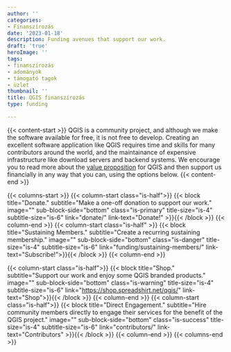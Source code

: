 ```yaml
---
author: ''
categories:
- Finanszírozás
date: '2023-01-18'
description: Funding avenues that support our work.
draft: 'true'
heroImage: ''
tags:
- finanszírozás
- adományok
- támogató tagok
- üzlet
thumbnail: ''
title: QGIS finanszírozás
type: funding

---
```

{{< content-start >}} QGIS is a community project, and although we make the software available for free, it is not free to develop. Creating an excellent software application like QGIS requires time and skills for many contributors around the world, and the maintainance of expensive infrastructure like download servers and backend systems. We encourage you to read more about the [value proposition](../value-proposition/) for QGIS and then support us financially in any way that you can, using the options below. {{< content-end >}}

{{< columns-start >}} {{< column-start class="is-half">}} {{< block title="Donate." subtitle="Make a one-off donation to support our work." image="" sub-block-side="bottom" class="is-primary" title-size="is-4" subtitle-size="is-6" link="donate/" link-text="Donate!" >}}{{< /block >}} {{< column-end >}} {{< column-start class="is-half" >}} {{< block title="Sustaining Members." subtitle="Create a recurring sustaining membership." image="" sub-block-side="bottom" class="is-danger" title-size="is-4" subtitle-size="is-6" link="funding/sustaining-members/" link-text="Subscribe!">}}{{< /block >}} {{< column-end >}}

{{< column-start class="is-half">}} {{< block title="Shop." subtitle="Support our work and enjoy some QGIS branded products." image="" sub-block-side="bottom" class="is-warning" title-size="is-4" subtitle-size="is-6" link="https://shop.spreadshirt.net/qgis/" link-text="Shop">}}{{< /block >}} {{< column-end >}} {{< column-start class="is-half">}} {{< block title="Direct Engagement." subtitle="Hire community members directly to engage their services for the benefit of the QGIS project." image="" sub-block-side="bottom" class="is-success" title-size="is-4" subtitle-size="is-6" link="contributors/" link-text="Contributors" >}}{{< /block >}} {{< column-end >}} {{< columns-end >}}
